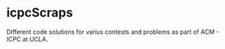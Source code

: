 # icpcScraps
Different code solutions for varius contests and problems as part of ACM - ICPC at UCLA.
